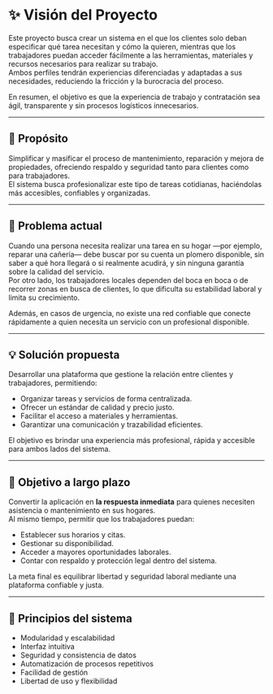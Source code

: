 # ✨ Visión del Proyecto

Este proyecto busca crear un sistema en el que los clientes solo deban especificar qué tarea necesitan y cómo la quieren, mientras que los trabajadores puedan acceder fácilmente a las herramientas, materiales y recursos necesarios para realizar su trabajo.  
Ambos perfiles tendrán experiencias diferenciadas y adaptadas a sus necesidades, reduciendo la fricción y la burocracia del proceso.

En resumen, el objetivo es que la experiencia de trabajo y contratación sea ágil, transparente y sin procesos logísticos innecesarios.

---

## 🎯 Propósito

Simplificar y masificar el proceso de mantenimiento, reparación y mejora de propiedades, ofreciendo respaldo y seguridad tanto para clientes como para trabajadores.  
El sistema busca profesionalizar este tipo de tareas cotidianas, haciéndolas más accesibles, confiables y organizadas.

---

## 🧩 Problema actual

Cuando una persona necesita realizar una tarea en su hogar —por ejemplo, reparar una cañería— debe buscar por su cuenta un plomero disponible, sin saber a qué hora llegará o si realmente acudirá, y sin ninguna garantía sobre la calidad del servicio.  
Por otro lado, los trabajadores locales dependen del boca en boca o de recorrer zonas en busca de clientes, lo que dificulta su estabilidad laboral y limita su crecimiento.

Además, en casos de urgencia, no existe una red confiable que conecte rápidamente a quien necesita un servicio con un profesional disponible.

---

## 💡 Solución propuesta

Desarrollar una plataforma que gestione la relación entre clientes y trabajadores, permitiendo:

- Organizar tareas y servicios de forma centralizada.
- Ofrecer un estándar de calidad y precio justo.
- Facilitar el acceso a materiales y herramientas.
- Garantizar una comunicación y trazabilidad eficientes.

El objetivo es brindar una experiencia más profesional, rápida y accesible para ambos lados del sistema.

---

## 🚀 Objetivo a largo plazo

Convertir la aplicación en **la respuesta inmediata** para quienes necesiten asistencia o mantenimiento en sus hogares.  
Al mismo tiempo, permitir que los trabajadores puedan:

- Establecer sus horarios y citas.
- Gestionar su disponibilidad.
- Acceder a mayores oportunidades laborales.
- Contar con respaldo y protección legal dentro del sistema.

La meta final es equilibrar libertad y seguridad laboral mediante una plataforma confiable y justa.

---

## 🧱 Principios del sistema

- Modularidad y escalabilidad
- Interfaz intuitiva
- Seguridad y consistencia de datos
- Automatización de procesos repetitivos
- Facilidad de gestión
- Libertad de uso y flexibilidad
